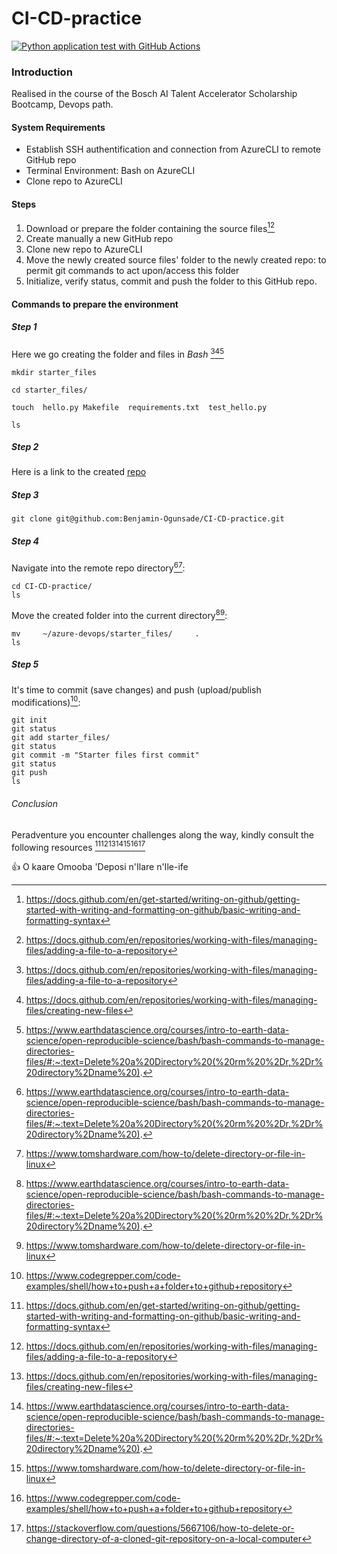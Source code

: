 # CI-CD-practice

[![Python application test with GitHub Actions](https://github.com/Benjamin-Ogunsade/CI-CD-practice/actions/workflows/main.yml/badge.svg)](https://github.com/Benjamin-Ogunsade/CI-CD-practice/actions/workflows/main.yml)

### Introduction
Realised in the course of the Bosch AI Talent Accelerator Scholarship Bootcamp, Devops path.

####  System Requirements
* Establish SSH authentification and connection from AzureCLI to remote GitHub repo 
* Terminal Environment: Bash on AzureCLI
* Clone repo to AzureCLI

#### Steps

1. Download or prepare the folder containing the source files[^1][^2]
2. Create manually a new GitHub repo
3. Clone new repo to AzureCLI
4. Move the newly created  source files' folder to the newly created repo: to permit git commands to act upon/access this folder
5. Initialize, verify status, commit and push the folder to this GitHub repo.


#### Commands to prepare the environment

##### Step 1

Here we go creating the folder and files in *Bash* [^2][^3][^4]
````
mkdir starter_files

cd starter_files/

touch  hello.py Makefile  requirements.txt  test_hello.py

ls
````

##### Step 2

Here is a link to the created [repo](https://github.com/Benjamin-Ogunsade/CI-CD-practice)

##### Step 3

````
git clone git@github.com:Benjamin-Ogunsade/CI-CD-practice.git
````

<!-- Replace image with one that reveals not IDs and cut-to-size
![clone my devops github repository](https://user-images.githubusercontent.com/28298236/185532123-5c6f253f-677c-4d97-aee2-510a09e85160.jpg)
-->




##### Step 4

Navigate into the remote repo directory[^4][^5]:

````
cd CI-CD-practice/
ls
````
Move the created folder into the current directory[^4][^5]: 
````
mv     ~/azure-devops/starter_files/     .
ls
````

##### Step 5

It's time to commit (save changes) and push (upload/publish modifications)[^6]:
````
git init
git status
git add starter_files/
git status
git commit -m "Starter files first commit"
git status
git push
ls
````

###### Conclusion

Peradventure you encounter challenges along the way, kindly consult the following resources [^1][^2][^3][^4][^5][^6][^7] 

:+1: O kaare Omooba 'Deposi n'Ilare n'Ile-ife


[^1]: https://docs.github.com/en/get-started/writing-on-github/getting-started-with-writing-and-formatting-on-github/basic-writing-and-formatting-syntax
[^2]: https://docs.github.com/en/repositories/working-with-files/managing-files/adding-a-file-to-a-repository
[^3]: https://docs.github.com/en/repositories/working-with-files/managing-files/creating-new-files
[^4]: https://www.earthdatascience.org/courses/intro-to-earth-data-science/open-reproducible-science/bash/bash-commands-to-manage-directories-files/#:~:text=Delete%20a%20Directory%20(%20rm%20%2Dr,%2Dr%20directory%2Dname%20).
[^5]: https://www.tomshardware.com/how-to/delete-directory-or-file-in-linux
[^6]: https://www.codegrepper.com/code-examples/shell/how+to+push+a+folder+to+github+repository
[^7]: https://stackoverflow.com/questions/5667106/how-to-delete-or-change-directory-of-a-cloned-git-repository-on-a-local-computer
